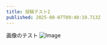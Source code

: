 ```yaml
---
title: 投稿テスト2
published: 2025-08-07T09:40:19.713Z
---
```

画像のテスト
![Image](/posts/files/screenshot-2025-08-08-at-11.07.53.png)
